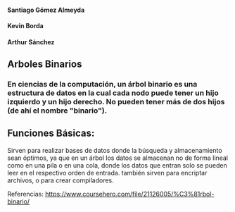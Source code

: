 #### Santiago Gómez Almeyda
#### Kevin Borda
#### Arthur Sánchez

## Arboles Binarios 

### En ciencias de la computación, un árbol binario es una estructura de datos en la cual cada nodo puede tener un hijo izquierdo y un hijo derecho. No pueden tener más de dos hijos (de ahí el nombre "binario").

## Funciones Básicas:
Sirven para realizar bases de datos donde la búsqueda y almacenamiento sean óptimos, ya que en un árbol los datos se almacenan no de forma lineal como en una pila o en una cola, donde los datos que entran solo se pueden leer en el respectivo orden de entrada. también sirven para encriptar archivos, o para crear compiladores.

Referencias:
https://www.coursehero.com/file/21126005/%C3%81rbol-binario/
